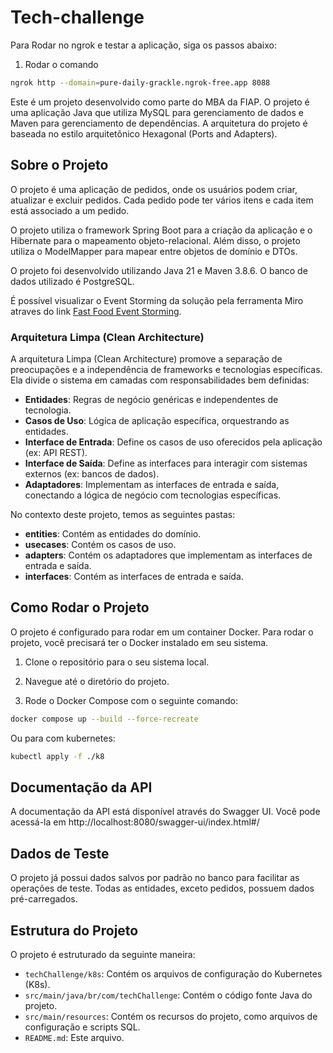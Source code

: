 # Tech-challenge

Para Rodar no ngrok e testar a aplicação, siga os passos abaixo:

1. Rodar o comando

```bash
ngrok http --domain=pure-daily-grackle.ngrok-free.app 8088 
```

Este é um projeto desenvolvido como parte do MBA da FIAP. O projeto é uma aplicação Java que utiliza MySQL para
gerenciamento de dados e Maven para gerenciamento de dependências. A arquitetura do projeto é baseada no estilo
arquitetônico Hexagonal (Ports and Adapters).

## Sobre o Projeto

O projeto é uma aplicação de pedidos, onde os usuários podem criar, atualizar e excluir pedidos. Cada pedido pode ter
vários itens e cada item está associado a um pedido.

O projeto utiliza o framework Spring Boot para a criação da aplicação e o Hibernate para o mapeamento objeto-relacional.
Além disso, o projeto utiliza o ModelMapper para mapear entre objetos de domínio e DTOs.

O projeto foi desenvolvido utilizando Java 21 e Maven 3.8.6. O banco de dados utilizado é PostgreSQL.

É possível visualizar o Event Storming da solução pela ferramenta Miro atraves do
link [Fast Food Event Storming](https://miro.com/app/board/uXjVKPW0siQ=/).

### Arquitetura Limpa (Clean Architecture)

A arquitetura Limpa (Clean Architecture) promove a separação de preocupações e a independência de frameworks e
tecnologias específicas. Ela divide o sistema em camadas com responsabilidades bem definidas:

- **Entidades**: Regras de negócio genéricas e independentes de tecnologia.
- **Casos de Uso**: Lógica de aplicação específica, orquestrando as entidades.
- **Interface de Entrada**: Define os casos de uso oferecidos pela aplicação (ex: API REST).
- **Interface de Saída**: Define as interfaces para interagir com sistemas externos (ex: bancos de dados).
- **Adaptadores**: Implementam as interfaces de entrada e saída, conectando a lógica de negócio com tecnologias
  específicas.

No contexto deste projeto, temos as seguintes pastas:

- **entities**: Contém as entidades do domínio.
- **usecases**: Contém os casos de uso.
- **adapters**: Contém os adaptadores que implementam as interfaces de entrada e saída.
- **interfaces**: Contém as interfaces de entrada e saída.

## Como Rodar o Projeto

O projeto é configurado para rodar em um container Docker. Para rodar o projeto, você precisará ter o Docker instalado
em seu sistema.

1. Clone o repositório para o seu sistema local.

2. Navegue até o diretório do projeto.

3. Rode o Docker Compose com o seguinte comando:

```bash
docker compose up --build --force-recreate
```

Ou para com kubernetes:

```bash
kubectl apply -f ./k8
```

## Documentação da API

A documentação da API está disponível através do Swagger UI. Você pode acessá-la
em http://localhost:8080/swagger-ui/index.html#/

## Dados de Teste

O projeto já possui dados salvos por padrão no banco para facilitar as operações de teste. Todas as entidades, exceto
pedidos, possuem dados pré-carregados.

## Estrutura do Projeto

O projeto é estruturado da seguinte maneira:

- `techChallenge/k8s`: Contém os arquivos de configuração do Kubernetes (K8s).
- `src/main/java/br/com/techChallenge`: Contém o código fonte Java do projeto.
- `src/main/resources`: Contém os recursos do projeto, como arquivos de configuração e scripts SQL.
- `README.md`: Este arquivo.